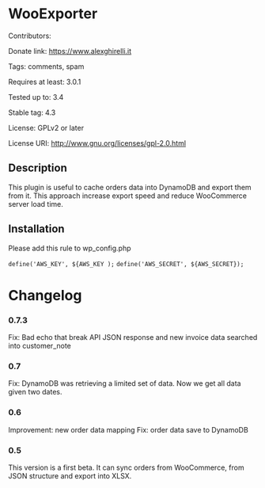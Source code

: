 # WooExporter
Contributors:

Donate link: https://www.alexghirelli.it

Tags: comments, spam

Requires at least: 3.0.1

Tested up to: 3.4

Stable tag: 4.3

License: GPLv2 or later

License URI: http://www.gnu.org/licenses/gpl-2.0.html

## Description

This plugin is useful to cache orders data into DynamoDB and export them from it. This approach increase export speed and reduce WooCommerce server load time.

## Installation

Please add this rule to wp_config.php

`define('AWS_KEY', ${AWS_KEY );`
`define('AWS_SECRET', ${AWS_SECRET});`


# Changelog

### 0.7.3
Fix: Bad echo that break API JSON response and new invoice data searched into customer_note
### 0.7
Fix: DynamoDB was retrieving a limited set of data. Now we get all data given two dates.
### 0.6
Improvement: new order data mapping
Fix: order data save to DynamoDB
### 0.5
This version is a first beta. It can sync orders from WooCommerce, from JSON structure and export into XLSX.